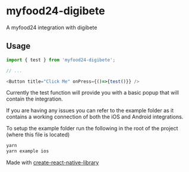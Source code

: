 # myfood24-digibete

A myfood24 integration with digibete

<!-- ## Installation

```sh
npm install myfood24-digibete
``` -->

## Usage

```js
import { test } from 'myfood24-digibete';

// ...

<Button title="Click Me" onPress={()=>{test()}} />
```

Currently the test function will provide you with a basic popup that will contain the integration.

If you are having any issues you can refer to the example folder as it contains a working connection of both the iOS and Android integrations.

To setup the example folder run the following in the root of the project (where this file is located)
```bash
yarn
yarn example ios
```



Made with [create-react-native-library](https://github.com/callstack/react-native-builder-bob)
